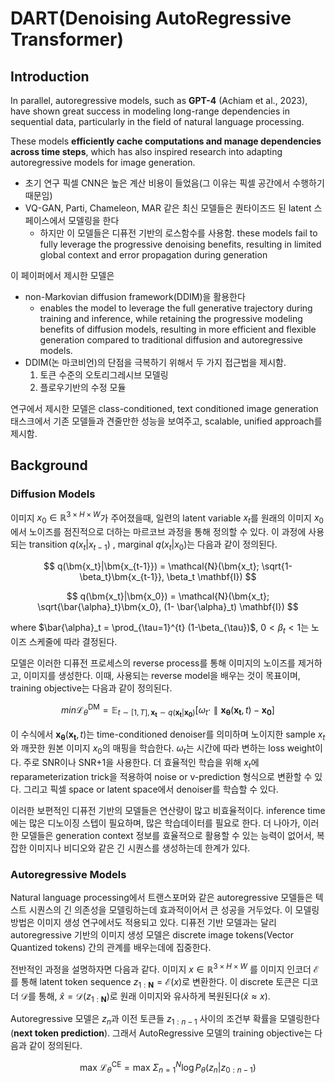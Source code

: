 # DART(Denoising AutoRegressive Transformer)

## Introduction

In parallel, autoregressive models, such as **GPT-4** (Achiam et al., 2023), have shown great success in modeling long-range dependencies in sequential data, particularly in the field of natural language processing.

These models **efficiently cache computations and manage dependencies across time steps**, which has also inspired research into adapting autoregressive models for image generation.

- 초기 연구 픽셀 CNN은 높은 계산 비용이 들었음(그 이유는 픽셀 공간에서 수행하기 때문임)
- VQ-GAN, Parti, Chameleon, MAR 같은 최신 모델들은 퀀타이즈드 된 latent 스페이스에서 모델링을 한다
  - 하지만 이 모델들은 디퓨전 기반의 로스함수를 사용함. these models fail to fully leverage the progressive denoising benefits, resulting in limited global context and error propagation during generation

이 페이퍼에서 제시한 모델은

- non-Markovian diffusion framework(DDIM)을 활용한다
  - enables the model to leverage the full generative trajectory during training and inference, while retaining the progressive modeling benefits of diffusion models, resulting in more efficient and flexible generation compared to traditional diffusion and autoregressive models.
- DDIM(논 마코비언)의 단점을 극복하기 위해서 두 가지 접근법을 제시함.
    1. 토큰 수준의 오토리그레시브 모델링
    2. 플로우기반의 수정 모듈

연구에서 제시한 모델은 class-conditioned, text conditioned image generation 태스크에서 기존 모델들과 견줄만한 성능을 보여주고, scalable, unified approach를 제시함.

## Background

### Diffusion Models

이미지 $x_0 \in \mathbb{R}^{3 \times H \times W}$가 주어졌을때, 일련의 latent variable $x_t$를 원래의 이미지 $x_0$에서 노이즈를 점진적으로 더하는 마르코브 과정을 통해 정의할 수 있다. 이 과정에 사용되는 transition $q(x_t|x_{t-1})$ , marginal $q(x_t|x_0)$는 다음과 같이 정의된다.

$$
q(\bm{x_t}|\bm{x_{t-1}}) = \mathcal{N}(\bm{x_t}; \sqrt{1- \beta_t}\bm{x_{t-1}}, \beta_t \mathbf{I})
$$

$$
q(\bm{x_t}|\bm{x_0}) = \mathcal{N}(\bm{x_t}; \sqrt{\bar{\alpha}_t}\bm{x_0}, (1- \bar{\alpha}_t) \mathbf{I})
$$

where $\bar{\alpha}_t = \prod_{\tau=1}^{t} (1-\beta_{\tau})$, $0 < \beta_t < 1$는 노이즈 스케줄에 따라 결정된다.

모델은 이러한 디퓨전 프로세스의 reverse process를 통해 이미지의 노이즈를 제거하고, 이미지를 생성한다. 이때, 사용되는 reverse model을 배우는 것이 목표이며, training objective는 다음과 같이 정의된다.

$$
min \mathcal{L}_{\theta}^{\text{DM}} = \mathbb{E}_{t \sim [1, T],\bm{x_t} \sim q(\bm{x_t}|\bm{x_0})} [\omega_t \cdot \parallel \bm{x_\theta}(\bm{x_t}, t) - \bm{x_0} ]
$$

이 수식에서 $\bm{x_\theta}(\bm{x_t}, t)$는 time-conditioned denoiser를 의미하며 노이지한 sample $x_t$와 깨끗한 원본 이미지 $x_0$의 매핑을 학습한다. $\omega_t$는 시간에 따라 변하는 loss weight이다. 주로 SNR이나 SNR+1을 사용한다. 더 효율적인 학습을 위해 $x_t$에 reparameterization trick을 적용하여 noise or v-prediction 형식으로 변환할 수 있다. 그리고 픽셀 space or latent space에서 denoiser를 학습할 수 있다.

이러한 보편적인 디퓨전 기반의 모델들은 연산량이 많고 비효율적이다. inference time에는 많은 디노이징 스텝이 필요하며, 많은 학습데이터를 필요로 한다. 더 나아가, 이러한 모델들은 generation context 정보를 효율적으로 활용할 수 있는 능력이 없어서, 복잡한 이미지나 비디오와 같은 긴 시퀀스를 생성하는데 한계가 있다.


### Autoregressive Models

Natural language processing에서 트랜스포머와 같은 autoregressive 모델들은 텍스트 시퀀스의 긴 의존성을 모델링하는데 효과적이어서 큰 성공을 거두었다. 이 모델링 방법은 이미지 생성 연구에서도 적용되고 있다. 디퓨전 기반 모델과는 달리 autoregressive 기반의 이미지 생성 모델은 discrete image tokens(Vector Quantized tokens) 간의 관계를 배우는데에 집중한다.

전반적인 과정을 설명하자면 다음과 같다.
이미지 $x \in \mathbb{R}^{3 \times H \times W}$ 를 이미지 인코더 $\mathcal{E}$를 통해 latent token sequence $z_{1:\bm{N}} = \mathcal{E}(x)$로 변환한다. 이 discrete 토큰은 디코더 $\mathcal{D}$를 통해, $\hat{x}= \mathcal{D}(z_{1:\bm{N}})$로 원래 이미지와 유사하게 복원된다($\hat{x} \approx x$).

Autoregressive 모델은 $z_n$과 이전 토큰들 $z_{1:n-1}$ 사이의 조건부 확률을 모델링한다 (**next token prediction**). 그래서 AutoRegressive 모델의 training objective는 다음과 같이 정의된다.

$$
\text{max} \ \mathcal{L}_{\theta}^{\text{CE}} = \text{max} \ \Sigma_{n=1}^{N} \log P_{\theta}(z_n|z_{0:n-1})
$$




